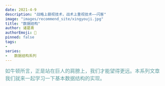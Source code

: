 ```yaml
---
date: 2021-4-9
description: "战略上藐视技术，战术上重视技术——闪客"
image: "images/recommend_site/xingyouji.jpg"
title: "数据结构"
author: 诸葛青
authorEmoji: 🤖
pinned: false
tags:
- 
series:
-   数据结构系列
---
```

<font color=CadetBlue size=3 >如牛顿所言，正是站在巨人的肩膀上，我们才能望得更远。本系列文章我们就来一起学习一下基本数据结构的实现。</font>


